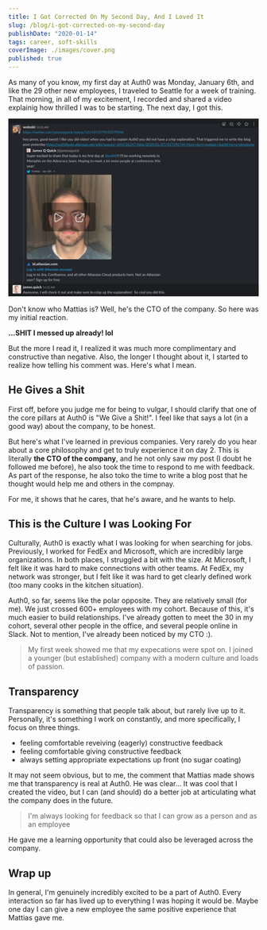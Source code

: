```yaml
---
title: I Got Corrected On My Second Day, And I Loved It
slug: /blog/i-got-corrected-on-my-second-day
publishDate: "2020-01-14"
tags: career, soft-skills
coverImage: ./images/cover.png
published: true
---
```


As many of you know, my first day at Auth0 was Monday, January 6th, and like the 29 other new employees, I traveled to Seattle for a week of training. That morning, in all of my excitement, I recorded and shared a video explainig how thrilled I was to be starting. The next day, I got this.

![Slack Message](./images/8-slack.jpg)

Don't know who Mattias is? Well, he's the CTO of the company. So here was my initial reaction.

**...SHIT I messed up already! lol**

But the more I read it, I realized it was much more complimentary and constructive than negative. Also, the longer I thought about it, I started to realize how telling his comment was. Here's what I mean.

## He Gives a Shit

First off, before you judge me for being to vulgar, I should clarify that one of the core pillars at Auth0 is "We Give a Shit!". I feel like that says a lot (in a good way) about the company, to be honest.

But here's what I've learned in previous companies. Very rarely do you hear about a core philosophy and get to truly experience it on day 2. This is literally **the CTO of the company**, and he not only saw my post (I doubt he followed me before), he also took the time to respond to me with feedback. As part of the response, he also toko the time to write a blog post that he thought would help me and others in the compnay.

For me, it shows that he cares, that he's aware, and he wants to help.

## This is the Culture I was Looking For

Culturally, Auth0 is exactly what I was looking for when searching for jobs. Previously, I worked for FedEx and Microsoft, which are incredibly large organizations. In both places, I struggled a bit with the size. At Microsoft, I felt like it was hard to make connections with other teams. At FedEx, my network was stronger, but I felt like it was hard to get clearly defined work (too many cooks in the kitchen situation).

Auth0, so far, seems like the polar opposite. They are relatively small (for me). We just crossed 600+ employees with my cohort. Because of this, it's much easier to build relationships. I've already gotten to meet the 30 in my cohort, several other people in the office, and several people online in Slack. Not to mention, I've already been noticed by my CTO :).

> My first week showed me that my expecations were spot on. I joined a younger (but established) company with a modern culture and loads of passion.

## Transparency

Transparency is something that people talk about, but rarely live up to it. Personally, it's something I work on constantly, and more specifically, I focus on three things.

- feeling comfortable reveiving (eagerly) constructive feedback
- feeling comfortable giving constructive feedback
- always setting appropriate expectations up front (no sugar coating)

It may not seem obvious, but to me, the comment that Mattias made shows me that transparency is real at Auth0. He was clear... It was cool that I created the video, but I can (and should) do a better job at articulating what the company does in the future.

> I'm always looking for feedback so that I can grow as a person and as an employee

He gave me a learning opportunity that could also be leveraged across the company.

## Wrap up

In general, I'm genuinely incredibly excited to be a part of Auth0. Every interaction so far has lived up to everything I was hoping it would be. Maybe one day I can give a new employee the same positive experience that Mattias gave me.
